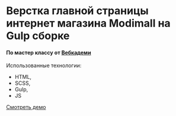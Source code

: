 # Верстка главной страницы интернет магазина Modimall на Gulp сборке
#### По мастер классу от [Вебкадеми](https://www.youtube.com/@WebCademy/videos)

Использованные технологии:

- HTML,
- SCSS,
- Gulp,
- JS


[Смотреть демо](https://rusl-dev.github.io/modimall/)
